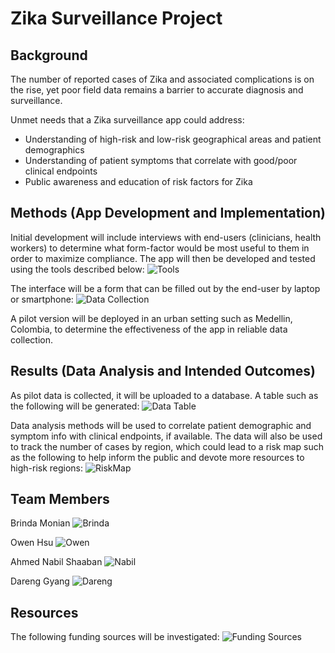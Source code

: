# Zika Surveillance Project

## Background

The number of reported cases of Zika and associated complications is on the rise, yet poor field data remains a barrier to accurate diagnosis and surveillance.

Unmet needs that a Zika surveillance app could address:
* Understanding of high-risk and low-risk geographical areas and patient demographics
* Understanding of patient symptoms that correlate with good/poor clinical endpoints
* Public awareness and education of risk factors for Zika

## Methods (App Development and Implementation)

Initial development will include interviews with end-users (clinicians, health workers) to determine what form-factor would be most useful to them in order to maximize compliance. The app will then be developed and tested using the tools described below:
![Tools](https://github.com/bmonian/Zika/images/Tools.JPG)

The interface will be a form that can be filled out by the end-user by laptop or smartphone:
![Data Collection](https://github.com/bmonian/Zika/images/DataCollection.JPG)

A pilot version will be deployed in an urban setting such as Medellin, Colombia, to determine the effectiveness of the app in reliable data collection.

## Results (Data Analysis and Intended Outcomes)
As pilot data is collected, it will be uploaded to a database. A table such as the following will be generated:
![Data Table](https://github.com/bmonian/Zika/images/DataAnalysis.JPG)

Data analysis methods will be used to correlate patient demographic and symptom info with clinical endpoints, if available. The data will also be used to track the number of cases by region, which could lead to a risk map such as the following to help inform the public and devote more resources to high-risk regions:
![RiskMap](https://github.com/bmonian/Zika/images/RiskMap.JPG)


## Team Members
Brinda Monian
![Brinda](https://github.com/bmonian/Zika/images/Brinda.JPG)

Owen Hsu
![Owen](https://github.com/bmonian/Zika/images/Owen.JPG)

Ahmed Nabil Shaaban
![Nabil](https://github.com/bmonian/Zika/images/Nabil.JPG)

Dareng Gyang
![Dareng](https://github.com/bmonian/Zika/images/Dareng.JPG)

## Resources
The following funding sources will be investigated:
![Funding Sources](https://github.com/bmonian/Zika/images/Funding.JPG)
